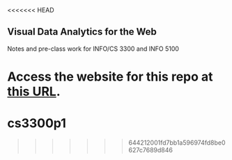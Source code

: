 <<<<<<< HEAD
## Visual Data Analytics for the Web

Notes and pre-class work for INFO/CS 3300 and INFO 5100

Access the website for this repo at [this URL](https://jeffrz.github.io/info3300-fa2024/).
=======

# cs3300p1
>>>>>>> 644212001fd7bb1a596974fd8be0627c7689d846
